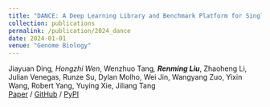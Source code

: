 ```yaml
---
title: "DANCE: A Deep Learning Library and Benchmark Platform for Single-Cell Analysis"
collection: publications
permalink: /publication/2024_dance
date: 2024-01-01
venue: "Genome Biology"
---
```

Jiayuan Ding<sup>*</sup>, Hongzhi Wen<sup>*</sup>, Wenzhuo Tang<sup>*</sup>, **Renming Liu**<sup>*</sup>, Zhaoheng Li, Julian Venegas, Runze Su, Dylan Molho, Wei Jin, Wangyang Zuo, Yixin Wang, Robert Yang, Yuying Xie, Jiliang Tang\
[Paper](https://genomebiology.biomedcentral.com/articles/10.1186/s13059-024-03211-z)
/ [GitHub](https://github.com/OmicsML/dance)
/ [PyPI](https://pypi.org/project/pydance/)
